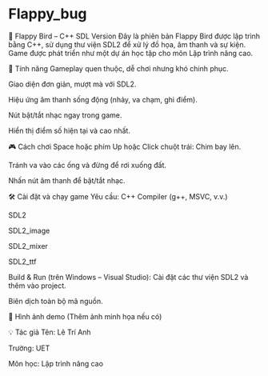 # Flappy_bug
🐤 Flappy Bird – C++ SDL Version
Đây là phiên bản Flappy Bird được lập trình bằng C++, sử dụng thư viện SDL2 để xử lý đồ họa, âm thanh và sự kiện. Game được phát triển như một dự án học tập cho môn Lập trình nâng cao.

📌 Tính năng
Gameplay quen thuộc, dễ chơi nhưng khó chinh phục.

Giao diện đơn giản, mượt mà với SDL2.

Hiệu ứng âm thanh sống động (nhảy, va chạm, ghi điểm).

Nút bật/tắt nhạc ngay trong game.

Hiển thị điểm số hiện tại và cao nhất.

🎮 Cách chơi
Space hoặc phím Up hoặc Click chuột trái: Chim bay lên.

Tránh va vào các ống và đừng để rơi xuống đất.

Nhấn nút âm thanh để bật/tắt nhạc.

🛠️ Cài đặt và chạy game
Yêu cầu:
C++ Compiler (g++, MSVC, v.v.)

SDL2

SDL2_image

SDL2_mixer

SDL2_ttf

Build & Run (trên Windows – Visual Studio):
Cài đặt các thư viện SDL2 và thêm vào project.

Biên dịch toàn bộ mã nguồn.

📸 Hình ảnh demo
(Thêm ảnh minh họa nếu có)

💡 Tác giả
Tên: Lê Trí Anh

Trường: UET

Môn học: Lập trình nâng cao




